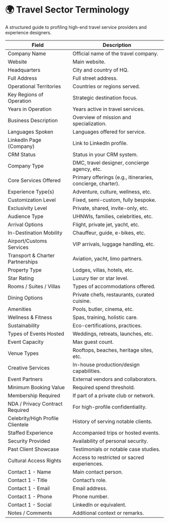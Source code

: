 # 🌍 Travel Sector Terminology

A structured guide to profiling high-end travel service providers and experience designers.

| **Field** | **Description** |
|----------|-----------------|
| Company Name | Official name of the travel company. |
| Website | Main website. |
| Headquarters | City and country of HQ. |
| Full Address | Full street address. |
| Operational Territories | Countries or regions served. |
| Key Regions of Operation | Strategic destination focus. |
| Years in Operation | Years active in travel services. |
| Business Description | Overview of mission and specialization. |
| Languages Spoken | Languages offered for service. |
| LinkedIn Page (Company) | Link to LinkedIn profile. |
| CRM Status | Status in your CRM system. |
| Company Type | DMC, travel designer, concierge agency, etc. |
| Core Services Offered | Primary offerings (e.g., itineraries, concierge, charter). |
| Experience Type(s) | Adventure, culture, wellness, etc. |
| Customization Level | Fixed, semi-custom, fully bespoke. |
| Exclusivity Level | Private, shared, invite-only, etc. |
| Audience Type | UHNWIs, families, celebrities, etc. |
| Arrival Options | Flight, private jet, yacht, etc. |
| In-Destination Mobility | Chauffeur, guide, e-bikes, etc. |
| Airport/Customs Services | VIP arrivals, luggage handling, etc. |
| Transport & Charter Partnerships | Aviation, yacht, limo partners. |
| Property Type | Lodges, villas, hotels, etc. |
| Star Rating | Luxury tier or star level. |
| Rooms / Suites / Villas | Types of accommodations offered. |
| Dining Options | Private chefs, restaurants, curated cuisine. |
| Amenities | Pools, butler, cinema, etc. |
| Wellness & Fitness | Spas, training, holistic care. |
| Sustainability | Eco-certifications, practices. |
| Types of Events Hosted | Weddings, retreats, launches, etc. |
| Event Capacity | Max guest count. |
| Venue Types | Rooftops, beaches, heritage sites, etc. |
| Creative Services | In-house production/design capabilities. |
| Event Partners | External vendors and collaborators. |
| Minimum Booking Value | Required spend threshold. |
| Membership Required | If part of a private club or network. |
| NDA / Privacy Contract Required | For high-profile confidentiality. |
| Celebrity/High Profile Clientele | History of serving notable clients. |
| Staffed Experience | Accompanied trips or hosted events. |
| Security Provided | Availability of personal security. |
| Past Client Showcase | Testimonials or notable case studies. |
| Cultural Access Rights | Access to restricted or sacred experiences. |
| Contact 1 - Name | Main contact person. |
| Contact 1 - Title | Contact’s role. |
| Contact 1 - Email | Email address. |
| Contact 1 - Phone | Phone number. |
| Contact 1 - Social | LinkedIn or equivalent. |
| Notes / Comments | Additional context or remarks. |
